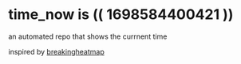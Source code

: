 # time_now is (( 1698584400421 ))

an automated repo that shows the currnent time

inspired by [breakingheatmap](https://github.com/breakingheatmap/breakingheatmap)